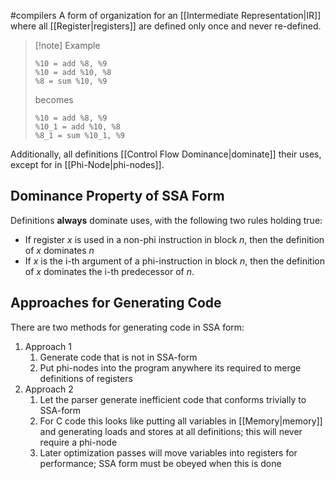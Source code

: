 #compilers 
A form of organization for an [[Intermediate Representation|IR]] where all [[Register|registers]] are defined only once and never re-defined.

>[!note] Example
>```assembly
>%10 = add %8, %9
>%10 = add %10, %8
>%8 = sum %10, %9
>```
>becomes
>```assembly
>%10 = add %8, %9
>%10_1 = add %10, %8
>%8_1 = sum %10_1, %9
>```

Additionally, all definitions [[Control Flow Dominance|dominate]] their uses, except for in [[Phi-Node|phi-nodes]].

## Dominance Property of SSA Form
Definitions **always** dominate uses, with the following two rules holding true:
- If register $x$ is used in a non-phi instruction in block $n$, then the definition of $x$ dominates $n$
- If $x$ is the  i-th argument of a phi-instruction in block $n$, then the definition of $x$ dominates the i-th predecessor of $n$.

## Approaches for Generating Code
There are two methods for generating code in SSA form:

1. Approach 1
	1. Generate code that is not in SSA-form
	2. Put phi-nodes into the program anywhere its required to merge definitions of registers
2. Approach 2
	1. Let the parser generate inefficient code that conforms trivially to SSA-form
	2. For C code this looks like putting all variables in [[Memory|memory]] and generating loads and stores at all definitions; this will never require a phi-node
	3. Later optimization passes will move variables into registers for performance; SSA form must be obeyed when this is done